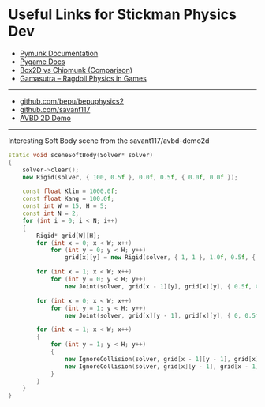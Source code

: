 # Useful Links for Stickman Physics Dev

- [Pymunk Documentation](http://www.pymunk.org/en/latest/)
- [Pygame Docs](https://www.pygame.org/docs/)
- [Box2D vs Chipmunk (Comparison)](https://www.iforce2d.net/b2dtut/physics)
- [Gamasutra – Ragdoll Physics in Games](https://www.gamedeveloper.com/programming/character-physics-in-modern-games)

---

- [github.com/bepu/bepuphysics2](https://github.com/bepu/bepuphysics2)
- [github.com/savant117](https://github.com/savant117/avbd-demo2d)
- [AVBD 2D Demo](https://graphics.cs.utah.edu/research/projects/avbd/avbd_demo2d.html)

---

  Interesting Soft Body scene from the savant117/avbd-demo2d
```cpp
static void sceneSoftBody(Solver* solver)
{
    solver->clear();
    new Rigid(solver, { 100, 0.5f }, 0.0f, 0.5f, { 0.0f, 0.0f });

    const float Klin = 1000.0f;
    const float Kang = 100.0f;
    const int W = 15, H = 5;
    const int N = 2;
    for (int i = 0; i < N; i++)
    {
        Rigid* grid[W][H];
        for (int x = 0; x < W; x++)
            for (int y = 0; y < H; y++)
                grid[x][y] = new Rigid(solver, { 1, 1 }, 1.0f, 0.5f, { (float)x, (float)y + H * i * 2.0f + 5.0f, 0.0f });

        for (int x = 1; x < W; x++)
            for (int y = 0; y < H; y++)
                new Joint(solver, grid[x - 1][y], grid[x][y], { 0.5f, 0 }, { -0.5f, 0 }, { Klin, Klin, Kang });

        for (int x = 0; x < W; x++)
            for (int y = 1; y < H; y++)
                new Joint(solver, grid[x][y - 1], grid[x][y], { 0, 0.5f }, { 0, -0.5f }, { Klin, Klin, Kang });

        for (int x = 1; x < W; x++)
        {
            for (int y = 1; y < H; y++)
            {
                new IgnoreCollision(solver, grid[x - 1][y - 1], grid[x][y]);
                new IgnoreCollision(solver, grid[x][y - 1], grid[x - 1][y]);
            }
        }
    }
}
```
